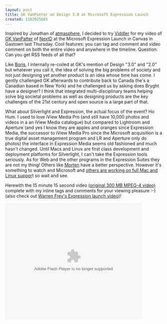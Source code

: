 ```yaml
---
layout: post
title: GK VanPatter on Design 3.0 at Microsoft Expression Launch
created: 1182925685
---
```

<p> Inspired by Jonathan of <a href="http://www.atmasphere.net/wp/">atmasphere</a>, I decided to try <a href="http://www.atmasphere.net/wp/archives/2007/05/18/testing-video-services">Viddler</a> for my video of <a href="http://www.nextd.org/05/index.html">GK VanPatter</a> of <a href="http://www.nextd.org/">NextD</a> at the Microsoft Expression Launch in Canvas in Gastown last Thursday. Cool features: you can tag and comment and video comment on  both the entire video and anywhere in the timeline. Question: Can you get RSS feeds of all that? </p><p> Like <a href="http://bmannconsulting.com/blog/bmann/microsoft-expression-launch-event-canvas-lounge-gk-vanpatter-and-silverlight">Boris</a>, I internally re-coiled at GK&#39;s mention of Design &quot;3.0&quot; and &quot;2.0&quot; but whatever you call it, the idea of solving the big problems of society and not just designing yet another product is an idea whose time has come. I gently challenged GK afterwards to contribute back to Canada (he&#39;s a Canadian based in New York) and he challenged us by asking does Bryght have a designer? I think that integrated multi-disciplinary teams helping solve big societal problems as well as designing products are the key challenges of the 21st century and open source is a large part of that. </p> <p> What about Silverlight and Expression, the actual focus of the event? Ho Hum. I used to love iView Media Pro (and still have 10,000 photos and videos in a an iView Media catalogue) but compared to Lightroom and Aperture (and yes I know they are apples and oranges since Expression Media, the successor to iView Media Pro since the Microsoft acquisition is a true digital asset management program and LR and Aperture only do photos) the interface in Expression Media seems old fashioned and much hasn&#39;t changed.  Until Macs and Linux are first class development and deployment platforms for Silverlight, I can&#39;t take the Expression tools seriously. As for Web and the other programs in the Expression Suites they are not my thing! Others like <a href="http://andnowyouknow.net/mac/microsoft-tries-it%e2%80%99s-hand-at-design-and-hiding-the-elephant-20070622/">Morten</a> have a better perspective. However it&#39;s something to watch and Microsoft and <a href="http://tirania.org/blog/archive/2007/Jun-21.html">others are working on full Mac and Linux suppor</a>t so wait and see. </p> <p> Herewith the 15 minute 15 second video (<a href="http://www.viddler.com/show_movie!orgFile.action?movieToken=14ea5b86">original 300 MB MPEG-4 video)</a> complete with my inline tags and comments for your viewing pleasure :-)  (also check out <a href="http://www.freyburg.com/archives/2007/06/microsoft_expre_1.html">Warren Frey&#39;s Expression launch video</a>)! </p>  
<object classid="clsid:D27CDB6E-AE6D-11cf-96B8-444553540000" width="437" height="370" id="viddler"><param name="movie" value="http://www.viddler.com/player/14ea5b86/" /><param name="allowScriptAccess" value="always" /><embed src="http://www.viddler.com/player/14ea5b86/" width="437" height="370" type="application/x-shockwave-flash" allowScriptAccess="always" name="viddler" ></embed></object>
